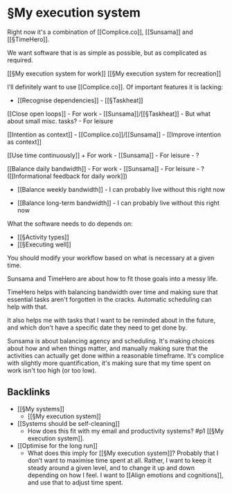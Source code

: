 # §My execution system
Right now it's a combination of [[Complice.co]], [[Sunsama]] and [[§TimeHero]].

We want software that is as simple as possible, but as complicated as required.

[[§My execution system for work]]
[[§My execution system for recreation]]

I’ll definitely want to use [[Complice.co]]. Of important features it is lacking:
+ [[Recognise dependencies]] - [[§Taskheat]]

[[Close open loops]] 
	- For work - [[Sunsama]]/[[§Taskheat]] 
		- But what about small misc. tasks?
	- For leisure

[[Intention as context]] - [[Complice.co]]/[[Sunsama]]
	- [[Improve intention as context]]

[[Use time continuously]]
	+ For work - [[Sunsama]]
	- For leisure - ?

[[Balance daily bandwidth]]
	- For work - [[Sunsama]]
	- For leisure - ?
	([[Informational feedback for daily work]])

+ [[Balance weekly bandwidth]] - I can probably live without this right now
- [[Balance long-term bandwidth]] - I can probably live without this right now

What the software needs to do depends on:
* [[§Activity types]]
* [[§Executing well]]

You should modify your workflow based on what is necessary at a given time. 



Sunsama and TimeHero are about how to fit those goals into a messy life. 

TimeHero helps with balancing bandwidth over time and making sure that essential tasks aren't forgotten in the cracks. Automatic scheduling can help with that.

It also helps me with tasks that I want to be reminded about in the future, and which don't have a specific date they need to get done by.

Sunsama is about balancing agency and scheduling. It's making choices about how and when things matter, and manually making sure that the activities can actually get done within a reasonable timeframe. It's complice with slightly more quantification, it's making sure that my time spent on work isn't too high (or too low).

<!-- #p1 -->

## Backlinks
* [[§My systems]]
	* [[§My execution system]]
* [[Systems should be self-cleaning]]
	* How does this fit with my email and productivity systems? #p1  [[§My execution system]].
* [[Optimise for the long run]]
	* What does this imply for [[§My execution system]]? Probably that I don’t want to maximise time spent at all. Rather, I want to keep it steady around a given level, and to change it up and down depending on how I feel. I want to [[Align emotions and cognitions]], and use that to adjust time spent.

<!-- {BearID:CD758DC7-279E-4CEB-AC9D-5737671F1E9E-7830-0000172CE991F468} -->
